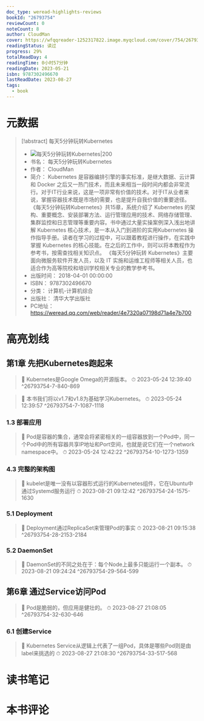 ```yaml
---
doc_type: weread-highlights-reviews
bookId: "26793754"
reviewCount: 0
noteCount: 8
author: CloudMan
cover: https://wfqqreader-1252317822.image.myqcloud.com/cover/754/26793754/t7_26793754.jpg
readingStatus: 读过
progress: 29%
totalReadDay: 4
readingTime: 0小时57分钟
readingDate: 2023-05-21
isbn: 9787302496670
lastReadDate: 2023-08-27
tags:
  - book
---
```

# 元数据
> [!abstract] 每天5分钟玩转Kubernetes
> - ![ 每天5分钟玩转Kubernetes|200](https://wfqqreader-1252317822.image.myqcloud.com/cover/754/26793754/t7_26793754.jpg)
> - 书名： 每天5分钟玩转Kubernetes
> - 作者： CloudMan
> - 简介： Kubernetes 是容器编排引擎的事实标准，是继大数据、云计算和 Docker 之后又一热门技术，而且未来相当一段时间内都会非常流行。对于IT行业来说，这是一项非常有价值的技术。对于IT从业者来说，掌握容器技术既是市场的需要，也是提升自我价值的重要途径。 《每天5分钟玩转Kubernetes》共15章，系统介绍了 Kubernetes 的架构、重要概念、安装部署方法、运行管理应用的技术、网络存储管理、集群监控和日志管理等重要内容。书中通过大量实操案例深入浅出地讲解 Kubernetes 核心技术，是一本从入门到进阶的实用Kubernetes 操作指导手册。读者在学习的过程中，可以跟着教程进行操作，在实践中掌握 Kubernetes 的核心技能。在之后的工作中，则可以将本教程作为参考书，按需查找相关知识点。 《每天5分钟玩转 Kubernetes》主要面向微服务软件开发人员，以及 IT 实施和运维工程师等相关人员，也适合作为高等院校和培训学校相关专业的教学参考书。
> - 出版时间： 2018-04-01 00:00:00
> - ISBN： 9787302496670
> - 分类： 计算机-计算机综合
> - 出版社： 清华大学出版社
> - PC地址：https://weread.qq.com/web/reader/4e7320a07198d71a4e7b700

# 高亮划线

## 第1章 先把Kubernetes跑起来

> 📌 Kubernetes是Google Omega的开源版本。 
> ⏱ 2023-05-24 12:39:40 ^26793754-7-840-869

> 📌 本书我们将以v1.7和v1.8为基础学习Kubernetes。 
> ⏱ 2023-05-24 12:39:57 ^26793754-7-1087-1118

### 1.3 部署应用

> 📌 Pod是容器的集合，通常会将紧密相关的一组容器放到一个Pod中，同一个Pod中的所有容器共享IP地址和Port空间，也就是说它们在一个network namespace中。 
> ⏱ 2023-05-24 12:42:22 ^26793754-10-1273-1359

### 4.3 完整的架构图

> 📌 kubelet是唯一没有以容器形式运行的Kubernetes组件，它在Ubuntu中通过Systemd服务运行 
> ⏱ 2023-08-21 09:12:42 ^26793754-24-1575-1630

### 5.1 Deployment

> 📌 Deployment通过ReplicaSet来管理Pod的事实 
> ⏱ 2023-08-21 09:15:38 ^26793754-28-2153-2184

### 5.2 DaemonSet

> 📌 DaemonSet的不同之处在于：每个Node上最多只能运行一个副本。 
> ⏱ 2023-08-21 09:24:24 ^26793754-29-564-599

## 第6章 通过Service访问Pod

> 📌 Pod是脆弱的，但应用是健壮的。 
> ⏱ 2023-08-27 21:08:05 ^26793754-32-630-646

### 6.1 创建Service

> 📌 Kubernetes Service从逻辑上代表了一组Pod，具体是哪些Pod则是由label来挑选的 
> ⏱ 2023-08-27 21:08:30 ^26793754-33-517-568

# 读书笔记

# 本书评论

